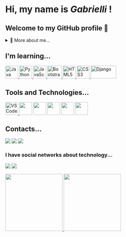 # Hi, my name is *Gabrielli* ! 
## Welcome to my GitHub profile 👋
  
<details>
  <summary>🧑 More about me...</summary>

- 🔭 I’m currently on a journey to build **great** things

- 🌱 I’m currently learning Java.

- 🤝 I’m looking for help with **finding projects to contribute to!**

- 📫 Reach me out at **gabriellidanker9@gmail.com**

</details>
  
</p>

## I'm learning...
     
<a href="https://www.java.com" target="_blank" rel="noreferrer"> 
    <img src="icons/java.svg" alt="Java" width="40" height="40" /> 
</a>
<a href="https://www.python.org" target="_blank" rel="noreferrer"> 
  <img src="icons/python.svg" alt="Python" width="40" height="40" /> 
</a> 
<a href="https://developer.mozilla.org/en-US/docs/Web/JavaScript" target="_blank" rel="noreferrer"> 
  <img src="icons/javascript.svg" alt="JavaScript" width="40" height="40" /> 
</a> 
<a href="https://getbootstrap.com/" target="_blank" rel="noreferrer"> 
  <img src="icons/bootstrap.svg" alt="Bootstrap" width="45" height="40" /> 
</a> 
<a href="https://www.w3.org/html/" target="_blank" rel="noreferrer"> 
  <img src="icons/html5.svg" alt="HTML5" width="40" height="40" /> 
</a>
<a href="https://www.w3schools.com/css/" target="_blank" rel="noreferrer"> 
  <img src="icons/css3.svg" alt="CSS3" width="40" height="40" /> 
</a>
<a href="https://www.djangoproject.com/" target="_blank" rel="noreferrer"> 
  <img src="icons/django.svg" alt="Django" width="80" height="40" /> 
</a> 
  
</p>

## Tools and Technologies...
<a href="https://code.visualstudio.com/brand" target="_blank" rel="noreferrer"> 
  <img src="icons/vscode.png" alt="VSCode" width="40" height="40" /> 
</a> 
<img loading="lazy" src="https://cdn.jsdelivr.net/gh/devicons/devicon@latest/icons/eclipse/eclipse-original.svg" width="40" height="40"/> <img loading="lazy" src="https://cdn.jsdelivr.net/gh/devicons/devicon@latest/icons/google/google-original.svg" width="40" height="40"/>  <img loading="lazy" src="https://cdn.jsdelivr.net/gh/devicons/devicon@latest/icons/github/github-original.svg" width="40" height="40"/>  <img loading="lazy" src="https://cdn.jsdelivr.net/gh/devicons/devicon@latest/icons/firefox/firefox-original.svg" width="40" height="40"/>  <img loading="lazy" src="https://cdn.jsdelivr.net/gh/devicons/devicon@latest/icons/dbeaver/dbeaver-original.svg" width="40" height="40"/>
          
</p>

## Contacts...
  
<div>
    <a href="https://instagram.com/gabi_danker" target="_blank"><img loading="lazy" src="https://img.shields.io/badge/-Instagram-%23E4405F?style=for-the-badge&logo=instagram&logoColor=white" target="_blank"></a>
    <a href = "mailto:gabriellidanker9@gmail.com"><img loading="lazy" src="https://img.shields.io/badge/Gmail-D14836?style=for-the-badge&logo=gmail&logoColor=white" target="_blank"></a>
    <a href="https://www.linkedin.com/in/gabrielli-danker" target="_blank"><img loading="lazy" src="https://img.shields.io/badge/-LinkedIn-%230077B5?style=for-the-badge&logo=linkedin&logoColor=white" target="_blank"></a>   
</div>

### I have social networks about technology...
<div>
    <a href="https://instagram.com/exploracodigo" target="_blank"><img loading="lazy" src="https://img.shields.io/badge/-Instagram-%23E4405F?style=for-the-badge&logo=instagram&logoColor=white" target="_blank"></a>
    <a href = "mailto:exploracodigo@gmail.com"><img loading="lazy" src="https://img.shields.io/badge/Gmail-D14836?style=for-the-badge&logo=gmail&logoColor=white" target="_blank"></a>
</div>

</p>
<div>
  <a href="https://github.com/gabsdnker">
  <img loading="lazy" height="180em" src="https://github-readme-stats.vercel.app/api/top-langs/?username=gabsdnker&layout=compact&langs_count=7&theme=dracula"/> <img loading="lazy" height="180em" src="https://github-readme-stats.vercel.app/api?username=gabsdnker&show_icons=true&theme=dracula&include_all_commits=true&count_private=true"/>
</div>

